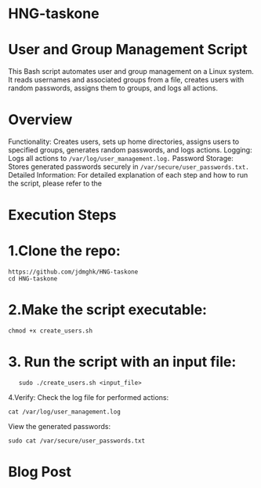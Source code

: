 # HNG-taskone
# User and Group Management Script
This Bash script automates user and group management on a Linux system. It reads usernames and associated groups from a file, creates users with random passwords, assigns them to groups, and logs all actions.

# Overview
Functionality: Creates users, sets up home directories, assigns users to specified groups, generates random passwords, and logs actions.
Logging: Logs all actions to ```/var/log/user_management.log.```
Password Storage: Stores generated passwords securely in ```/var/secure/user_passwords.txt.```
Detailed Information: For detailed explanation of each step and how to run the script, please refer to the 

# Execution Steps

# 1.Clone the repo: 
```
https://github.com/jdmghk/HNG-taskone
cd HNG-taskone
```

# 2.Make the script executable:
```
chmod +x create_users.sh
```

# 3. Run the script with an input file:
```
   sudo ./create_users.sh <input_file>
```

4.Verify:
Check the log file for performed actions:
```
cat /var/log/user_management.log
```
View the generated passwords:
```
sudo cat /var/secure/user_passwords.txt 
```

# Blog Post

